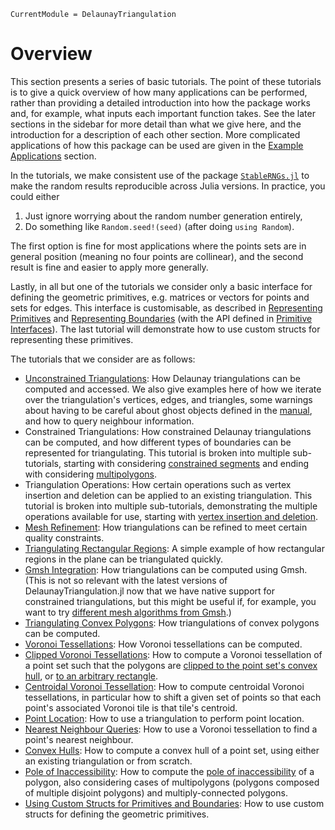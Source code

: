 ```@meta
CurrentModule = DelaunayTriangulation
```

# Overview

This section presents a series of basic tutorials. The point of these tutorials is to give a quick overview of how many applications can be performed, rather than providing a detailed introduction into how the package works and, for example, what inputs each important function takes. See the later sections in the sidebar for more detail than what we give here, and the introduction for a description of each other section. More complicated applications of how this package can be used are given in the [Example Applications](../applications/overview.md) section.

In the tutorials, we make consistent use of the package [`StableRNGs.jl`](https://github.com/JuliaRandom/StableRNGs.jl) to make the random results reproducible across Julia versions. In practice, you could either

1. Just ignore worrying about the random number generation entirely,
2. Do something like `Random.seed!(seed)` (after doing `using Random`).

The first option is fine for most applications where the points sets are in general position (meaning no four points are collinear), and the second result is fine and easier to apply more generally.

Lastly, in all but one of the tutorials we consider only a basic interface for defining the geometric primitives, e.g. matrices or vectors for points and sets for edges. This interface is customisable, as described in [Representing Primitives](../manual/primitives.md) and [Representing Boundaries](../manual/boundaries.md) (with the API defined in [Primitive Interfaces](../api/primitive_interfaces.md)). The last tutorial will demonstrate how to use custom structs for 
representing these primitives.

The tutorials that we consider are as follows:

- [Unconstrained Triangulations](unconstrained.md): How Delaunay triangulations can be computed and accessed. We also give examples here of how we iterate over the triangulation's vertices, edges, and triangles, some warnings about having to be careful about ghost objects defined in the [manual](../manual/ghost_triangles.md), and how to query neighbour information.
- Constrained Triangulations: How constrained Delaunay triangulations can be computed, and how different types of boundaries can be represented for triangulating. This tutorial is broken into multiple sub-tutorials, starting with considering [constrained segments](constrained_edges.md) and ending with considering [multipolygons](constrained_multipolygon.md).
- Triangulation Operations: How certain operations such as vertex insertion and deletion can be applied to an existing triangulation. This tutorial is broken into multiple sub-tutorials, demonstrating the multiple operations available for use, starting with [vertex insertion and deletion](operations_vertex_insertion_deletion.md).
- [Mesh Refinement](refinement.md): How triangulations can be refined to meet certain quality constraints.
- [Triangulating Rectangular Regions](lattice.md): A simple example of how rectangular regions in the plane can be triangulated quickly.
- [Gmsh Integration](gmsh.md): How triangulations can be computed using Gmsh. (This is not so relevant with the latest versions of DelaunayTriangulation.jl now that we have native support for constrained triangulations, but this might be useful if, for example, you want to try [different mesh algorithms from Gmsh](https://gmsh.info/doc/texinfo/gmsh.html#Choosing-the-right-unstructured-algorithm).)
- [Triangulating Convex Polygons](convex.md): How triangulations of convex polygons can be computed.
- [Voronoi Tessellations](voronoi.md): How Voronoi tessellations can be computed.
- [Clipped Voronoi Tessellations](clipped.md): How to compute a Voronoi tessellation of a point set such that the polygons are [clipped to the point set's convex hull](clipped.md), or [to an arbitrary rectangle](clipped_rectangle.md).
- [Centroidal Voronoi Tessellation](centroidal.md): How to compute centroidal Voronoi tessellations, in particular how to shift a given set of points so that each point's associated Voronoi tile is that tile's centroid.
- [Point Location](point_location.md): How to use a triangulation to perform point location.
- [Nearest Neighbour Queries](nearest.md): How to use a Voronoi tessellation to find a point's nearest neighbour.
- [Convex Hulls](convex_hull.md): How to compute a convex hull of a point set, using either an existing triangulation or from scratch.
- [Pole of Inaccessibility](pole_of_inaccessibility.md): How to compute the [pole of inaccessibility](https://blog.mapbox.com/a-new-algorithm-for-finding-a-visual-center-of-a-polygon-7c77e6492fbc) of a polygon, also considering cases of multipolygons (polygons composed of multiple disjoint polygons) and multiply-connected polygons.
- [Using Custom Structs for Primitives and Boundaries](custom_primitive.md): How to use custom structs for defining the geometric primitives.